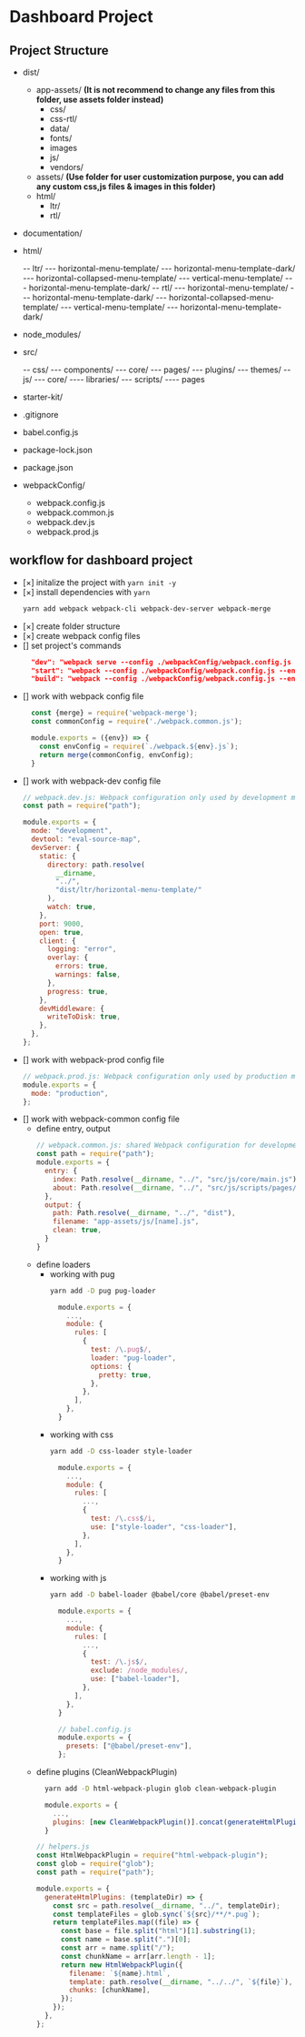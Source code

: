 # Dashboard Project

## Project Structure

  - dist/
    - app-assets/ **(It is not recommend to change any files from this folder, use assets folder instead)**
      - css/
      - css-rtl/
      - data/
      - fonts/
      - images
      - js/
      - vendors/
    - assets/ **(Use folder for user customization purpose, you can add any custom css,js files & images in this folder)**
    - html/
      - ltr/
      - rtl/

  - documentation/

  - html/

    -- ltr/
      --- horizontal-menu-template/
      --- horizontal-menu-template-dark/
      --- horizontal-collapsed-menu-template/
      --- vertical-menu-template/
      --- horizontal-menu-template-dark/
    -- rtl/
      --- horizontal-menu-template/
      --- horizontal-menu-template-dark/
      --- horizontal-collapsed-menu-template/
      --- vertical-menu-template/
      --- horizontal-menu-template-dark/

  - node_modules/

  - src/

    -- css/
      --- components/
      --- core/
      --- pages/
      --- plugins/
      --- themes/
    -- js/
      --- core/
        ---- libraries/
      --- scripts/
        ---- pages

  - starter-kit/
  - .gitignore
  - babel.config.js
  - package-lock.json
  - package.json
  - webpackConfig/
    - webpack.config.js
    - webpack.common.js
    - webpack.dev.js
    - webpack.prod.js

## workflow for dashboard project

- [×] initalize the project with `yarn init -y`
- [×] install dependencies with `yarn`
  ```sh
  yarn add webpack webpack-cli webpack-dev-server webpack-merge
  ```
- [×] create folder structure
- [×] create webpack config files
- [] set project's commands
  ```json
    "dev": "webpack serve --config ./webpackConfig/webpack.config.js --env env=dev --progress",
    "start": "webpack --config ./webpackConfig/webpack.config.js --env env=dev --progress",
    "build": "webpack --config ./webpackConfig/webpack.config.js --env env=prod --progress",
  ```
- [] work with webpack config file
  ```js
    const {merge} = require('webpack-merge');
    const commonConfig = require('./webpack.common.js');

    module.exports = ({env}) => {
      const envConfig = require(`./webpack.${env}.js`);
      return merge(commonConfig, envConfig);
    }
  ```
- [] work with webpack-dev config file
  ```js
  // webpack.dev.js: Webpack configuration only used by development mode.
  const path = require("path");

  module.exports = {
    mode: "development",
    devtool: "eval-source-map",
    devServer: {
      static: {
        directory: path.resolve(
          __dirname,
          "../",
          "dist/ltr/horizontal-menu-template/"
        ),
        watch: true,
      },
      port: 9000,
      open: true,
      client: {
        logging: "error",
        overlay: {
          errors: true,
          warnings: false,
        },
        progress: true,
      },
      devMiddleware: {
        writeToDisk: true,
      },
    },
  };
  ```
- [] work with webpack-prod config file
  ```js
  // webpack.prod.js: Webpack configuration only used by production mode.
  module.exports = {
    mode: "production",
  };
  ```
- [] work with webpack-common config file
  - define entry, output
    ```js
    // webpack.common.js: shared Webpack configuration for development and production mode.
    const path = require("path");
    module.exports = {
      entry: {
        index: Path.resolve(__dirname, "../", "src/js/core/main.js"),
        about: Path.resolve(__dirname, "../", "src/js/scripts/pages/about.js"),
      },
      output: {
        path: Path.resolve(__dirname, "../", "dist"),
        filename: "app-assets/js/[name].js",
        clean: true,
      }
    }
    ```
  - define loaders
    - working with pug
      ```sh
      yarn add -D pug pug-loader
      ```
      ```js
        module.exports = {
          ...,
          module: {
            rules: [
              {
                test: /\.pug$/,
                loader: "pug-loader",
                options: {
                  pretty: true,
                },
              },
            ],
          },
        }
      ```
    - working with css
      ```sh
      yarn add -D css-loader style-loader
      ```
      ```js
        module.exports = {
          ...,
          module: {
            rules: [
              ...,
              {
                test: /\.css$/i,
                use: ["style-loader", "css-loader"],
              },
            ],
          },
        }
      ```
    - working with js
      ```sh
      yarn add -D babel-loader @babel/core @babel/preset-env
      ```
      ```js
        module.exports = {
          ...,
          module: {
            rules: [
              ...,
              {
                test: /\.js$/,
                exclude: /node_modules/,
                use: ["babel-loader"],
              },
            ],
          },
        }
      ```
      ```js
        // babel.config.js
        module.exports = {
          presets: ["@babel/preset-env"],
        };
      ```
  - define plugins (CleanWebpackPlugin)
    ```sh
      yarn add -D html-webpack-plugin glob clean-webpack-plugin
    ```
    ```js
      module.exports = {
        ...,
        plugins: [new CleanWebpackPlugin()].concat(generateHtmlPlugins("html")),
      }
    ```
    ```js
    // helpers.js
    const HtmlWebpackPlugin = require("html-webpack-plugin");
    const glob = require("glob");
    const path = require("path");

    module.exports = {
      generateHtmlPlugins: (templateDir) => {
        const src = path.resolve(__dirname, "../", templateDir);
        const templateFiles = glob.sync(`${src}/**/*.pug`);
        return templateFiles.map((file) => {
          const base = file.split("html")[1].substring(1);
          const name = base.split(".")[0];
          const arr = name.split("/");
          const chunkName = arr[arr.length - 1];
          return new HtmlWebpackPlugin({
            filename: `${name}.html`,
            template: path.resolve(__dirname, "../../", `${file}`),
            chunks: [chunkName],
          });
        });
      },
    };
    ```
